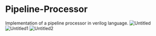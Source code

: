 # Pipeline-Processor
Implementation of a pipeline processor in verilog language.
![Untitled](https://github.com/KKMOfficial/Pipeline-Processor/assets/89024919/3606c5b7-df05-4dd4-95e5-a683fc5e8d40)
![Untitled1](https://github.com/KKMOfficial/Pipeline-Processor/assets/89024919/78d7c95d-6c72-4b3d-9848-d5cae33ca61f)
![Untitled2](https://github.com/KKMOfficial/Pipeline-Processor/assets/89024919/46af1dca-5ab5-4620-adb9-edb2c01b25c9)
